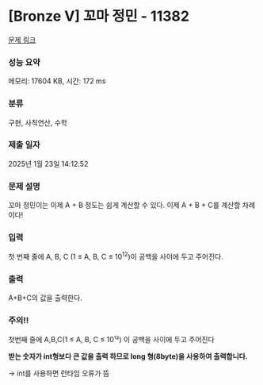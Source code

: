# [Bronze V] 꼬마 정민 - 11382 

[문제 링크](https://www.acmicpc.net/problem/11382) 

### 성능 요약

메모리: 17604 KB, 시간: 172 ms

### 분류

구현, 사칙연산, 수학

### 제출 일자

2025년 1월 23일 14:12:52

### 문제 설명

<p>꼬마 정민이는 이제 A + B 정도는 쉽게 계산할 수 있다. 이제 A + B + C를 계산할 차례이다!</p>

### 입력 

 <p>첫 번째 줄에 A, B, C (1 ≤ A, B, C ≤ 10<sup>12</sup>)이 공백을 사이에 두고 주어진다.</p>

### 출력 

 <p>A+B+C의 값을 출력한다.</p>
 
<h3> 주의!!</h3>
  첫번째 줄에 A,B,C(1 ≤ A, B, C ≤ 10¹²) 이 공백을 사이에 두고 주어진다
<p><b>받는 숫자가 int형보다 큰 값을 출력 하므로 long 형(8byte)을 사용하여 출력합니다. </b></p>
-> int를 사용하면 런타임 오류가 뜸
